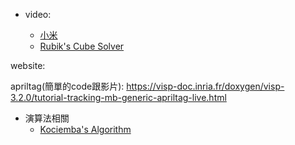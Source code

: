 * video:

  *  [小米](https://www.youtube.com/watch?v=GVL2ifX8d74)
  *  [Rubik's Cube Solver](https://www.youtube.com/watch?v=c72BoPqlzKs&ab_channel=IvLabs)

website:

apriltag(簡單的code跟影片):
https://visp-doc.inria.fr/doxygen/visp-3.2.0/tutorial-tracking-mb-generic-apriltag-live.html

* 演算法相關
  *  [Kociemba's Algorithm](https://www.speedsolving.com/wiki/index.php/Kociemba's_Algorithm)
